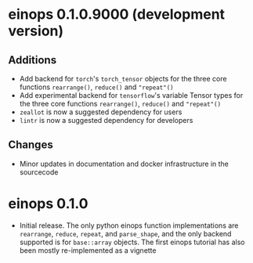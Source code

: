 # einops 0.1.0.9000 (development version)

## Additions

- Add backend for `torch`'s `torch_tensor` objects for the three core functions `rearrange()`, `reduce()` and `"repeat"()`
- Add experimental backend for `tensorflow`'s variable Tensor types for the three core functions `rearrange()`, `reduce()` and `"repeat"()`
- `zeallot` is now a suggested dependency for users
- `lintr` is now a suggested dependency for developers

## Changes

- Minor updates in documentation and docker infrastructure in the sourcecode

# einops 0.1.0

- Initial release. The only python einops function implementations are `rearrange`, `reduce`, `repeat`, and `parse_shape`, and the only backend supported is for `base::array` objects. The first einops tutorial has also been mostly re-implemented as a vignette
